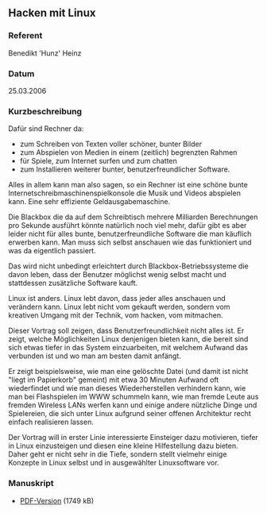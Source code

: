 ## Hacken mit Linux


### Referent
Benedikt 'Hunz' Heinz

### Datum
25.03.2006

### Kurzbeschreibung
Dafür sind Rechner da:
* zum Schreiben von Texten voller schöner, bunter Bilder
* zum Abspielen von Medien in einem (zeitlich) begrenzten Rahmen
* für Spiele, zum Internet surfen und zum chatten
* zum Installieren weiterer bunter, benutzerfreundlicher Software.

Alles in allem kann man also sagen, so ein Rechner ist eine schöne bunte
Internetschreibmaschinenspielkonsole die Musik und Videos abspielen kann. Eine
sehr effiziente Geldausgabemaschine.

Die Blackbox die da auf dem Schreibtisch mehrere Milliarden Berechnungen pro
Sekunde ausführt könnte natürlich noch viel mehr, dafür gibt es aber leider
nicht für alles bunte, benutzerfreundliche Software die man käuflich erwerben
kann. Man muss sich selbst anschauen wie das funktioniert und was da eigentlich
passiert.

Das wird nicht unbedingt erleichtert durch Blackbox-Betriebssysteme die davon
leben, dass der Benutzer möglichst wenig selbst macht und stattdessen
zusätzliche Software kauft.

Linux ist anders. Linux lebt davon, dass jeder alles anschauen und verändern
kann. Linux lebt nicht vom gekauft werden, sondern vom kreativen Umgang mit der
Technik, vom hacken, vom mitmachen.

Dieser Vortrag soll zeigen, dass Benutzerfreundlichkeit nicht alles ist.  Er
zeigt, welche Möglichkeiten Linux denjenigen bieten kann, die bereit sind sich
etwas tiefer in das System einzuarbeiten, mit welchem Aufwand das verbunden ist
und wo man am besten damit anfängt.

Er zeigt beispielsweise, wie man eine gelöschte Datei (und damit ist nicht
"liegt im Papierkorb" gemeint) mit etwa 30 Minuten Aufwand oft wiederfindet und
wie man dieses Wiederherstellen verhindern kann, wie man bei Flashspielen im
WWW schummeln kann, wie man fremde Leute aus fremden Wireless LANs werfen kann
und einige andere nützliche Dinge und Spielereien, die sich unter Linux
aufgrund seiner offenen Architektur recht einfach realisieren lassen.

Der Vortrag will in erster Linie interessierte Einsteiger dazu motivieren,
tiefer in Linux einzusteigen und diesen eine kleine Hilfestellung dazu bieten.
Daher geht er nicht sehr in die Tiefe, sondern stellt vielmehr einige Konzepte
in Linux selbst und in ausgewählter Linuxsoftware vor.

### Manuskript

* [PDF-Version](/download/Vortraege/Hacken_mit_Linux.pdf) (1749 kB)
